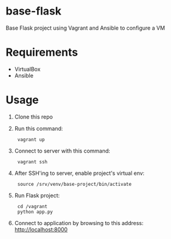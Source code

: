 base-flask
==========

Base Flask project using Vagrant and Ansible to configure a VM

Requirements
============
* VirtualBox
* Ansible

Usage
=====
1. Clone this repo
2. Run this command:

        vagrant up

3. Connect to server with this command:

        vagrant ssh
        
4. After SSH'ing to server, enable project's virtual env:

        source /srv/venv/base-project/bin/activate
        
5. Run Flask project:

        cd /vagrant
        python app.py
6. Connect to application by browsing to this address: [http://localhost:8000](http://localhost:8000)
